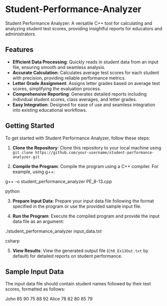 # Student-Performance-Analyzer
Student Performance Analyzer: A versatile C++ tool for calculating and analyzing student test scores, providing insightful reports for educators and administrators.
## Features

- **Efficient Data Processing**: Quickly reads in student data from an input file, ensuring smooth and seamless analysis.
- **Accurate Calculation**: Calculates average test scores for each student with precision, providing reliable performance metrics.
- **Letter Grade Assignment**: Assigns letter grades based on average test scores, simplifying the evaluation process.
- **Comprehensive Reporting**: Generates detailed reports including individual student scores, class averages, and letter grades.
- **Easy Integration**: Designed for ease of use and seamless integration into existing educational workflows.

## Getting Started

To get started with Student Performance Analyzer, follow these steps:

1. **Clone the Repository**: Clone this repository to your local machine using `git clone https://github.com/your-username/student-performance-analyzer.git`

2. **Compile the Program**: Compile the program using a C++ compiler. For example, using g++:

g++ -o student_performance_analyzer PE_8-13.cpp

python


3. **Prepare Input Data**: Prepare your input data file following the format specified in the program or use the provided sample input file.

4. **Run the Program**: Execute the compiled program and provide the input data file as an argument:

./student_performance_analyzer input_data.txt

csharp


5. **View Results**: View the generated output file (`Ch8_Ex13Out.txt` by default) for detailed reports on student performance.

## Sample Input Data

The input data file should contain student names followed by their test scores, formatted as follows:

John 85 90 75 88 92
Alice 78 82 80 85 79
